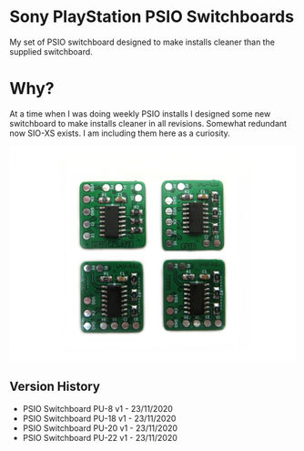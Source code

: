 # Sony PlayStation PSIO Switchboards

My set of PSIO switchboard designed to make installs cleaner than the supplied switchboard.

# Why?

At a time when I was doing weekly PSIO installs I designed some new switchboard to make installs cleaner in all revisions. Somewhat redundant now SIO-XS exists. I am including them here as a curiosity.

![My Image](main.jpg)

## Version History

- PSIO Switchboard PU-8 v1 - 23/11/2020
- PSIO Switchboard PU-18 v1 - 23/11/2020
- PSIO Switchboard PU-20 v1 - 23/11/2020
- PSIO Switchboard PU-22 v1 - 23/11/2020
